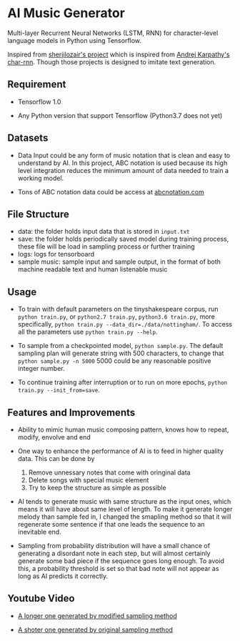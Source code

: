 # AI Music Generator

Multi-layer Recurrent Neural Networks (LSTM, RNN) for character-level language models in Python using Tensorflow.

Inspired from [sherjilozair's project](https://github.com/sherjilozair/char-rnn-tensorflow) which is inspired from [Andrej Karpathy's char-rnn](https://github.com/karpathy/char-rnn). Though those projects is designed to imitate text generation.

## Requirement

- Tensorflow 1.0

- Any Python version that support Tensorflow (Python3.7 does not yet)

## Datasets

- Data Input could be any form of music notation that is clean and easy to understand by AI. In this project, ABC notation is used because its high level integration reduces the minimum amount of data needed to train a working model.

- Tons of ABC notation data could be access at [abcnotation.com](http://abcnotation.com/)

## File Structure

- data: the folder holds input data that is stored in `input.txt`
- save: the folder holds periodically saved model during training process, these file will be load in sampling process or further training
- logs: logs for tensorboard
- sample music: sample input and sample output, in the format of both machine readable text and human listenable music

## Usage

- To train with default parameters on the tinyshakespeare corpus, run `python train.py`, or `python2.7 train.py`, `python3.6 train.py`, more specifically, `python train.py --data_dir=./data/nottingham/`. To access all the parameters use `python train.py --help`.

- To sample from a checkpointed model, `python sample.py`. The default sampling plan will generate string with 500 characters, to change that `python sample.py -n 5000` 5000 could be any reasonable positive integer number.

- To continue training after interruption or to run on more epochs, `python train.py --init_from=save`.

## Features and Improvements

- Ability to mimic human music composing pattern, knows how to repeat, modify, envolve and end

- One way to enhance the performance of AI is to feed in higher quality data. This can be done by
  1. Remove unnessary notes that come with oringinal data
  2. Delete songs with special music element
  3. Try to keep the structure as simple as possible
  
- AI tends to generate music with same structure as the input ones, which means it will have about same level of length. To make it generate longer melody than sample fed in, I changed the smapling method so that it will regenerate some sentence if that one leads the sequence to an inevitable end.

- Sampling from probability distribution will have a small chance of generating a disordant note in each step, but will almost certainly generate some bad piece if the sequence goes long enough. To avoid this, a probability threshold is set so that bad note will not appear as long as AI predicts it correctly.

## Youtube Video

- [A longer one generated by modified sampling method](https://www.youtube.com/watch?v=PccjWfVRXXg)

- [A shoter one generated by original sampling method](https://www.youtube.com/watch?v=fNOt6yYL1PA&t=21s)
